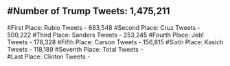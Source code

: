 #Number of Trump Tweets: 1,475,211
---
#First Place: Rubio Tweets - 683,548
#Second Place: Cruz Tweets - 500,222
#Third Place: Sanders Tweets - 253,245
#Fourth Place: Jeb! Tweets - 178,328
#Fifth Place: Carson Tweets - 156,815
#Sixth Place: Kasich Tweets - 118,189
#Seventh Place: Total Tweets -  
#Last Place: Clinton Tweets - 
